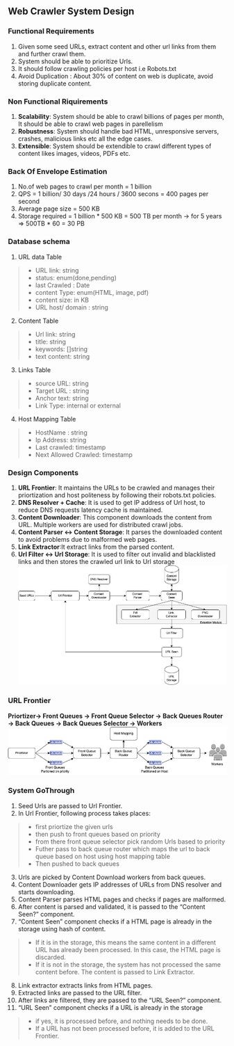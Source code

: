 ## Web Crawler System Design

### Functional Requirements
1. Given some seed URLs, extract content and other url links from them and further crawl them.
2. System should be able to prioritize Urls.
3. It should follow crawling policies per host i.e Robots.txt
4. Avoid Duplication : About 30% of content on web is duplicate, avoid storing duplicate content.

### Non Functional Riquirements
1. **Scalability**: System should be able to crawl billions of pages per month, It should be able to crawl web pages in parellelism
2. **Robustness**: System should handle bad HTML, unresponsive servers, crashes, malicious links etc all the edge cases.
3. **Extensible**: System should be extendible to crawl different types of content likes images, videos, PDFs etc.

### Back Of Envelope Estimation
1. No.of web pages to crawl per month = 1 billion
2. QPS = 1 billion/ 30 days /24 hours / 3600 secons = 400 pages per second
2. Average page size = 500 KB
3. Storage required = 1 billion * 500 KB = 500 TB per month -> for 5 years => 500TB * 60 = 30 PB

### Database schema
1. URL data Table
> - URL link: string
> - status: enum(done,pending)
> - last Crawled : Date
> - content Type: enum(HTML, image, pdf)
> - content size: in KB
> - URL host/ domain : string

2. Content Table
> - Url link: string
> - title: string
> - keywords: []string
> - text content: string

3. Links Table
> - source URL: string
> - Target URL : string
> - Anchor text: string
> - Link Type: internal or external

4. Host Mapping Table
> - HostName : string
> - Ip Address: string
> - Last crawled: timestamp 
> - Next Allowed Crawled: timestamp

### Design Components
1. **URL Frontier**: It maintains the URLs to be crawled and manages their priortization and host politeness by following their robots.txt policies.
2. **DNS Resolver + Cache**: It is used to get IP address of Url host, to reduce DNS requests latency cache is maintained.
3. **Content Downloader**: This component downloads the content from URL. Multiple workers are used for distributed crawl jobs.
4. **Content Parser <-> Content Storage**: It parses the downloaded content to avoid problems due to malformed web pages.
4. **Link Extractor**:It extract links from the parsed content.
5. **Url Filter <-> Url Storage**: It is used to filter out invalid and blacklisted links and then stores the crawled url link to Url storage
![Web Crawler](./images/WebCrawler.png)

### URL Frontier
**Priortizer-> Front Queues -> Front Queue Selector -> Back Queues Router -> Back Queues -> Back Queues Selector -> Workers** 
![URL Frontier](./images/URLfrontier.png)

### System GoThrough
1. Seed Urls are passed to Url Frontier.
2. In Url Frontier, following process takes places:
> - first priortize the given urls 
> - then push to front queues based on priority
> - from there front queue selector pick random Urls based to priority
> - Futher pass to back queue router which maps the url to back queue based on host using host mapping table
> - Then pushed to back queues 
3. Urls are picked by Content Download workers from back queues.
4. Content Downloader gets IP addresses of URLs from DNS resolver and starts downloading.
5. Content Parser parses HTML pages and checks if pages are malformed.
6. After content is parsed and validated, it is passed to the “Content Seen?” component.
7. “Content Seen” component checks if a HTML page is already in the storage using hash of content.
> - If it is in the storage, this means the same content in a different URL has already been processed. In this case, the HTML page is discarded.
> - If it is not in the storage, the system has not processed the same content before. The content is passed to Link Extractor.
8. Link extractor extracts links from HTML pages.
9. Extracted links are passed to the URL filter.
10. After links are filtered, they are passed to the “URL Seen?” component.
11. “URL Seen” component checks if a URL is already in the storage
> - if yes, it is processed before, and nothing needs to be done.
> - If a URL has not been processed before, it is added to the URL Frontier.








